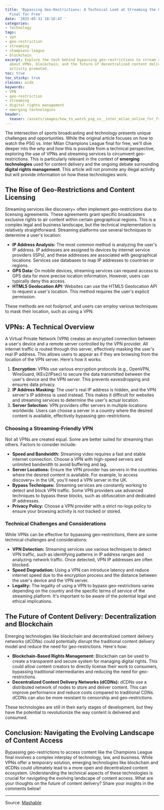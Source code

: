 ```yaml
---
title: 'Bypassing Geo-Restrictions: A Technical Look at Streaming the Champions League
  Final for Free'
date: '2025-05-31 18:16:47 '
categories:
- Technology
tags:
- vpn
- geo-restriction
- streaming
- champions-league
- blockchain
excerpt: Explore the tech behind bypassing geo-restrictions to stream content. Learn
  about VPNs, blockchain, and the future of decentralized content delivery. No illegal
  activity promoted.
toc: true
toc_sticky: true
classes: wide
keywords:
- VPN
- geo-restriction
- streaming
- digital rights management
- emerging technologies
header:
  teaser: /assets/images/how_to_watch_psg_vs__inter_milan_online_for_free_20250531181647.jpg
---
```


The intersection of sports broadcasting and technology presents unique challenges and opportunities. While the original article focuses on *how* to watch the PSG vs. Inter Milan Champions League final for free, we'll dive deeper into the *why* and *how* this is possible from a technical perspective, exploring the use of VPNs and streaming services to circumvent geo-restrictions. This is particularly relevant in the context of **emerging technologies** used for content delivery and the ongoing debate surrounding **digital rights management**. This article will not promote any illegal activity but will provide information on how these technologies work. 

## The Rise of Geo-Restrictions and Content Licensing

Streaming services like discovery+ often implement geo-restrictions due to licensing agreements. These agreements grant specific broadcasters exclusive rights to air content within certain geographical regions. This is a complex legal and business landscape, but the technical implementation is relatively straightforward. Streaming platforms use several techniques to determine a user's location:

*   **IP Address Analysis:** The most common method is analyzing the user's IP address. IP addresses are assigned to devices by internet service providers (ISPs), and these addresses are associated with geographical locations. Services use databases to map IP addresses to countries or regions.
*   **GPS Data:** On mobile devices, streaming services can request access to GPS data for more precise location information. However, users can typically deny this access.
*   **HTML5 Geolocation API:** Websites can use the HTML5 Geolocation API to request a user's location. This method requires the user's explicit permission.

These methods are not foolproof, and users can employ various techniques to mask their location, such as using a VPN.

## VPNs: A Technical Overview

A Virtual Private Network (VPN) creates an encrypted connection between a user's device and a remote server controlled by the VPN provider. All internet traffic is routed through this server, effectively masking the user's real IP address. This allows users to appear as if they are browsing from the location of the VPN server. Here's how it works:

1.  **Encryption:** VPNs use various encryption protocols (e.g., OpenVPN, WireGuard, IKEv2/IPsec) to secure the data transmitted between the user's device and the VPN server. This prevents eavesdropping and ensures data privacy.
2.  **IP Address Masking:** The user's real IP address is hidden, and the VPN server's IP address is used instead. This makes it difficult for websites and streaming services to determine the user's actual location.
3.  **Server Selection:** VPN providers offer servers in multiple locations worldwide. Users can choose a server in a country where the desired content is available, effectively bypassing geo-restrictions.

### Choosing a Streaming-Friendly VPN

Not all VPNs are created equal. Some are better suited for streaming than others. Factors to consider include:

*   **Speed and Bandwidth:** Streaming video requires a fast and stable internet connection. Choose a VPN with high-speed servers and unlimited bandwidth to avoid buffering and lag.
*   **Server Locations:** Ensure the VPN provider has servers in the countries where the desired content is available. For example, to access discovery+ in the UK, you'll need a VPN server in the UK.
*   **Bypass Techniques:** Streaming services are constantly working to detect and block VPN traffic. Some VPN providers use advanced techniques to bypass these blocks, such as obfuscation and dedicated IP addresses.
*   **Privacy Policy:** Choose a VPN provider with a strict no-logs policy to ensure your browsing activity is not tracked or stored.

### Technical Challenges and Considerations

While VPNs can be effective for bypassing geo-restrictions, there are some technical challenges and considerations:

*   **VPN Detection:** Streaming services use various techniques to detect VPN traffic, such as identifying patterns in IP address ranges and analyzing network traffic. Once detected, VPN IP addresses are often blocked.
*   **Speed Degradation:** Using a VPN can introduce latency and reduce internet speed due to the encryption process and the distance between the user's device and the VPN server.
*   **Legality:** The legality of using a VPN to bypass geo-restrictions varies depending on the country and the specific terms of service of the streaming platform. It's important to be aware of the potential legal and ethical implications.

## The Future of Content Delivery: Decentralization and Blockchain

Emerging technologies like blockchain and decentralized content delivery networks (dCDNs) could potentially disrupt the traditional content delivery model and reduce the need for geo-restrictions. Here's how:

*   **Blockchain-Based Rights Management:** Blockchain can be used to create a transparent and secure system for managing digital rights. This could allow content creators to directly license their work to consumers, bypassing traditional intermediaries and reducing the need for geo-restrictions. 
*   **Decentralized Content Delivery Networks (dCDNs):** dCDNs use a distributed network of nodes to store and deliver content. This can improve performance and reduce costs compared to traditional CDNs. dCDNs can also be more resistant to censorship and geo-restrictions. 

These technologies are still in their early stages of development, but they have the potential to revolutionize the way content is delivered and consumed.

## Conclusion: Navigating the Evolving Landscape of Content Access

Bypassing geo-restrictions to access content like the Champions League final involves a complex interplay of technology, law, and business. While VPNs offer a temporary solution, emerging technologies like blockchain and dCDNs could ultimately lead to a more open and decentralized content ecosystem. Understanding the technical aspects of these technologies is crucial for navigating the evolving landscape of content access. What are your thoughts on the future of content delivery? Share your insights in the comments below!

---

Source: [Mashable](https://mashable.com/article/psg-inter-milan-champions-league-final-2025-live-stream-for-free)